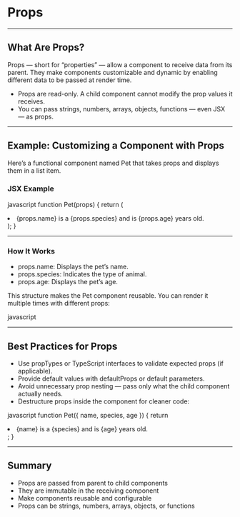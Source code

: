 # Props

---

## What Are Props?

Props — short for “properties” — allow a component to receive data from its parent. They make components customizable and dynamic by enabling different data to be passed at render time.

- Props are read-only. A child component cannot modify the prop values it receives.
- You can pass strings, numbers, arrays, objects, functions — even JSX — as props.

---

## Example: Customizing a Component with Props

Here’s a functional component named <span class="codeSnip">Pet</span> that takes props and displays them in a list item.

### JSX Example

javascript
function Pet(props) {
  return (
    <li>
      {props.name} is a {props.species} and is {props.age} years old.
    </li>
  );
}

---

### How It Works

- <span class="codeSnip">props.name</span>: Displays the pet’s name.
- <span class="codeSnip">props.species</span>: Indicates the type of animal.
- <span class="codeSnip">props.age</span>: Displays the pet’s age.

This structure makes the <span class="codeSnip">Pet</span> component reusable. You can render it multiple times with different props:

javascript
<Pet name="Buddy" species="dog" age={4} />
<Pet name="Mittens" species="cat" age={2} />

---

## Best Practices for Props

- Use <span class="codeSnip">propTypes</span> or TypeScript interfaces to validate expected props (if applicable).
- Provide default values with <span class="codeSnip">defaultProps</span> or default parameters.
- Avoid unnecessary prop nesting — pass only what the child component actually needs.
- Destructure props inside the component for cleaner code:

javascript
function Pet({ name, species, age }) {
  return <li>{name} is a {species} and is {age} years old.</li>;
}

---

## Summary

- Props are passed from parent to child components
- They are immutable in the receiving component
- Make components reusable and configurable
- Props can be strings, numbers, arrays, objects, or functions
